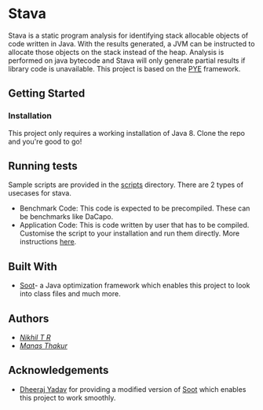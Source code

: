# Stava

Stava is a static program analysis for identifying stack allocable objects of code written in Java. With the results generated, a JVM can be instructed to allocate those objects on the stack instead of the heap. Analysis is performed on java bytecode and Stava will only generate partial results if library code is unavailable. This project is based on the [PYE](https://dl.acm.org/doi/10.1145/3337794) framework.

## Getting Started

### Installation
This project only requires a working installation of Java 8. Clone the repo and you're good to go!

## Running tests
Sample scripts are provided in the [scripts](https://github.com/42niks/stava/tree/master/scripts) directory. There are 2 types of usecases for stava.
* Benchmark Code: This code is expected to be precompiled. These can be benchmarks like DaCapo.
* Application Code: This is code written by user that has to be compiled.
Customise the script to your installation and run them directly. More instructions [here](https://github.com/42niks/stava/tree/master/scripts).

## Built With
* [Soot](https://github.com/soot-oss/soot)- a Java optimization framework which enables this project to look into class files and much more. 

## Authors
* [*Nikhil T R*](https://github.com/42niks)
* [*Manas Thakur*](https://manas.gitlab.io) 

## Acknowledgements
* [Dheeraj Yadav](https://github.com/dheeraj135) for providing a modified version of [Soot](https://github.com/soot-oss/soot) which enables this project to work smoothly.
